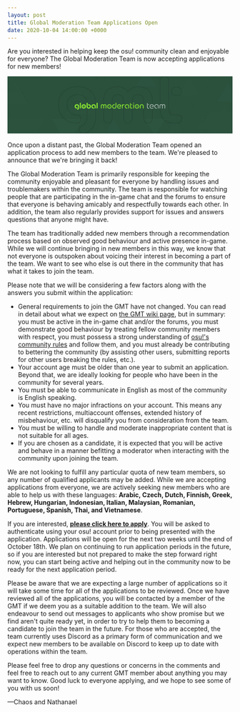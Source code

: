 ```yaml
---
layout: post
title: Global Moderation Team Applications Open
date: 2020-10-04 14:00:00 +0000
---
```


Are you interested in helping keep the osu! community clean and enjoyable for everyone? The Global Moderation Team is now accepting applications for new members!

![](/wiki/shared/news/banners/gmt-generic.jpg)

Once upon a distant past, the Global Moderation Team opened an application process to add new members to the team. We're pleased to announce that we're bringing it back!

The Global Moderation Team is primarily responsible for keeping the community enjoyable and pleasant for everyone by handling issues and troublemakers within the community. The team is responsible for watching people that are participating in the in-game chat and the forums to ensure that everyone is behaving amicably and respectfully towards each other. In addition, the team also regularly provides support for issues and answers questions that anyone might have.

The team has traditionally added new members through a recommendation process based on observed good behaviour and active presence in-game. While we will continue bringing in new members in this way, we know that not everyone is outspoken about voicing their interest in becoming a part of the team. We want to see who else is out there in the community that has what it takes to join the team.

Please note that we will be considering a few factors along with the answers you submit within the application:

- General requirements to join the GMT have not changed. You can read in detail about what we expect on [the GMT wiki page](/wiki/People/The_Team/Global_Moderation_Team#becoming-a-global-moderation-team-member), but in summary: you must be active in the in-game chat and/or the forums, you must demonstrate good behaviour by treating fellow community members with respect, you must possess a strong understanding of [osu!'s community rules](/wiki/Rules) and follow them, and you must already be contributing to bettering the community (by assisting other users, submitting reports for other users breaking the rules, etc.).
- Your account age must be older than one year to submit an application. Beyond that, we are ideally looking for people who have been in the community for several years.
- You must be able to communicate in English as most of the community is English speaking.
- You must have no major infractions on your account. This means any recent restrictions, multiaccount offenses, extended history of misbehaviour, etc. will disqualify you from consideration from the team.
- You must be willing to handle and moderate inappropriate content that is not suitable for all ages.
- If you are chosen as a candidate, it is expected that you will be active and behave in a manner befitting a moderator when interacting with the community upon joining the team.

We are not looking to fulfill any particular quota of new team members, so any number of qualified applicants may be added. While we are accepting applications from everyone, we are actively seeking new members who are able to help us with these languages: **Arabic, Czech, Dutch, Finnish, Greek, Hebrew, Hungarian, Indonesian, Italian, Malaysian, Romanian, Portuguese, Spanish, Thai, and Vietnamese**.

If you are interested, [**please click here to apply**](https://pif.ephemeral.ink/gmtapps). You will be asked to authenticate using your osu! account prior to being presented with the application. Applications will be open for the next two weeks until the end of October 18th. We plan on continuing to run application periods in the future, so if you are interested but not prepared to make the step forward right now, you can start being active and helping out in the community now to be ready for the next application period.

Please be aware that we are expecting a large number of applications so it will take some time for all of the applications to be reviewed. Once we have reviewed all of the applications, you will be contacted by a member of the GMT if we deem you as a suitable addition to the team. We will also endeavour to send out messages to applicants who show promise but we find aren't quite ready yet, in order to try to help them to becoming a candidate to join the team in the future. For those who are accepted, the team currently uses Discord as a primary form of communication and we expect new members to be available on Discord to keep up to date with operations within the team.

Please feel free to drop any questions or concerns in the comments and feel free to reach out to any current GMT member about anything you may want to know. Good luck to everyone applying, and we hope to see some of you with us soon!

—Chaos and Nathanael
